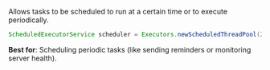 Allows tasks to be scheduled to run at a certain time or to execute periodically.

```java
ScheduledExecutorService scheduler = Executors.newScheduledThreadPool(2);
```

**Best for**: Scheduling periodic tasks (like sending reminders or monitoring server health).
